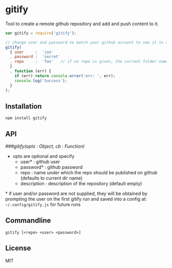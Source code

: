 # gitify

Tool to create a remote github repository and add and push content to it.

```js
var gitify = require('gitify');

// change user and password to match your github account to see it in action
gitify(
  { user     :  'joe'
  , password :  'secret'
  , repo     :  'foo'   // if no repo is given, the current folder name is used
  }
  , function (err) {
    if (err) return console.error('err: ', err);
    console.log('Success');
  }
);
```

## Installation

    npm install gitify

## API

###*gitify(opts : Object, cb : Function)*

- opts are optional and specify
    - user\*      :  github user
    - password\*  :  github password
    - repo        :  name under which the repo should be published on github (defaults to current dir name)
    - description :  description of the repository (default empty)

\* if user and/or password are not supplied, they will be obtained by prompting the user on the first gitify run and
saved into a config at: `~/.config/gitify.js` for future runs 

## Commandline

    gitify [<repo> <user> <password>]

## License

MIT

